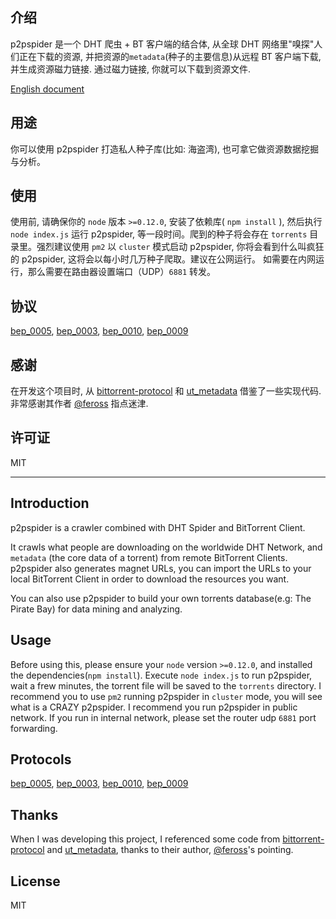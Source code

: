 ## 介绍

p2pspider 是一个 DHT 爬虫 + BT 客户端的结合体, 从全球 DHT 网络里"嗅探"人们正在下载的资源, 并把资源的`metadata`(种子的主要信息)从远程 BT 客户端下载, 并生成资源磁力链接. 通过磁力链接, 你就可以下载到资源文件.

[English document](https://github.com/fanpei91/p2pspider#introduction)


## 用途

你可以使用 p2pspider 打造私人种子库(比如: 海盗湾), 也可拿它做资源数据挖掘与分析。


## 使用
使用前, 请确保你的 `node` 版本 `>=0.12.0`, 安装了依赖库( `npm install` ), 然后执行 `node index.js` 运行 p2pspider, 等一段时间。爬到的种子将会存在 `torrents` 目录里。强烈建议使用 `pm2` 以 `cluster` 模式启动 p2pspider, 你将会看到什么叫疯狂的 p2pspider, 这将会以每小时几万种子爬取。建议在公网运行。 如需要在内网运行，那么需要在路由器设置端口（UDP）`6881` 转发。


## 协议

[bep_0005](http://www.bittorrent.org/beps/bep_0005.html), [bep_0003](http://www.bittorrent.org/beps/bep_0003.html), [bep_0010](http://www.bittorrent.org/beps/bep_0010.html), [bep_0009](http://www.bittorrent.org/beps/bep_0009.html)

## 感谢

在开发这个项目时, 从 [bittorrent-protocol](https://github.com/feross/bittorrent-protocol) 和  [ut_metadata](https://github.com/feross/ut_metadata) 借鉴了一些实现代码. 非常感谢其作者 [@feross](https://github.com/feross) 指点迷津.

## 许可证
MIT

---

## Introduction
p2pspider is a crawler combined with DHT Spider and BitTorrent Client.

It crawls what people are downloading on the worldwide DHT Network, and `metadata` (the core data of a torrent) from remote BitTorrent Clients. p2pspider also generates magnet URLs, you can import the URLs to your local BitTorrent Client in order to download the resources you want.

You can also use p2pspider to build your own torrents database(e.g: The Pirate Bay) for data mining and analyzing.

## Usage

Before using this, please ensure your `node` version `>=0.12.0`, and installed the dependencies(`npm install`).  Execute `node index.js` to run p2pspider, wait a frew minutes, the torrent file will be saved to the `torrents` directory. I recommend you to use `pm2` running p2pspider in `cluster` mode, you will see what is a CRAZY p2pspider. I recommend you run p2pspider in public network. If you run in internal network, please set the router udp `6881` port forwarding.

## Protocols
[bep_0005](http://www.bittorrent.org/beps/bep_0005.html), [bep_0003](http://www.bittorrent.org/beps/bep_0003.html), [bep_0010](http://www.bittorrent.org/beps/bep_0010.html), [bep_0009](http://www.bittorrent.org/beps/bep_0009.html)

## Thanks
When I was developing this project, I referenced some code from [bittorrent-protocol](https://github.com/feross/bittorrent-protocol) and  [ut_metadata](https://github.com/feross/ut_metadata), thanks to their author,  [@feross](https://github.com/feross)'s pointing.

## License
MIT
